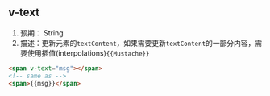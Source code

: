 
## v-text
1. 预期： String
2. 描述：更新元素的`textContent`，如果需要更新`textContent`的一部分内容，需要使用插值(interpolations)`{{Mustache}}`

```html
<span v-text="msg"></span>
<!-- same as -->
<span>{{msg}}</span>
```